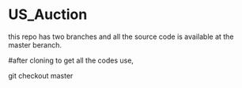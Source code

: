 # US_Auction

this repo has two branches and all the source code is available at the master beranch.

#after cloning to get all the codes use,

git checkout master 





